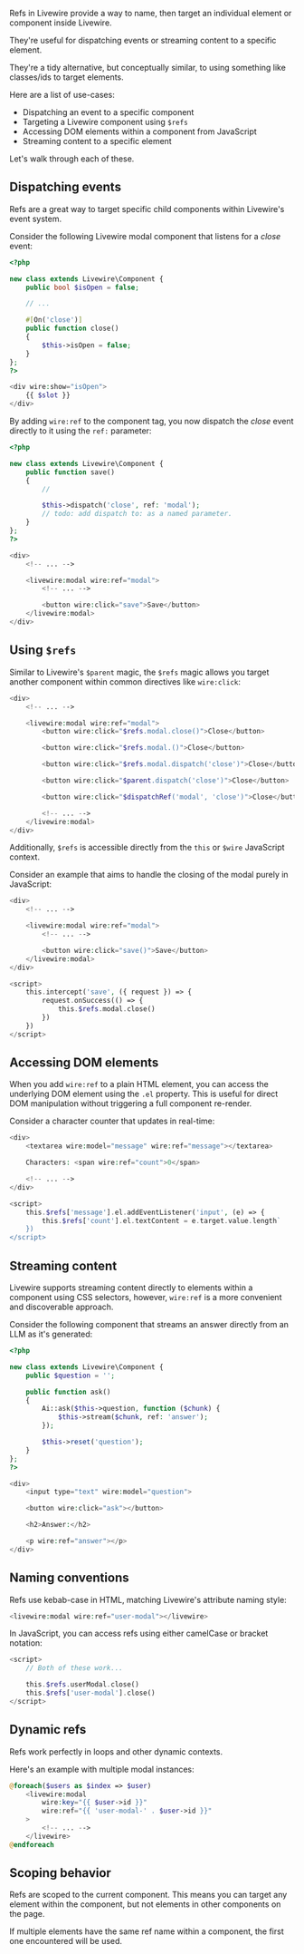 
Refs in Livewire provide a way to name, then target an individual element or component inside Livewire.

They're useful for dispatching events or streaming content to a specific element.

They're a tidy alternative, but conceptually similar, to using something like classes/ids to target elements.

Here are a list of use-cases:

- Dispatching an event to a specific component
- Targeting a Livewire component using `$refs`
- Accessing DOM elements within a component from JavaScript
- Streaming content to a specific element

Let's walk through each of these.

## Dispatching events

Refs are a great way to target specific child components within Livewire's event system.

Consider the following Livewire modal component that listens for a _close_ event:

```php
<?php

new class extends Livewire\Component {
    public bool $isOpen = false;

    // ...

    #[On('close')]
    public function close()
    {
        $this->isOpen = false;
    }
};
?>

<div wire:show="isOpen">
    {{ $slot }}
</div>
```

By adding `wire:ref` to the component tag, you now dispatch the _close_ event directly to it using the `ref:` parameter:

```php
<?php

new class extends Livewire\Component {
    public function save()
    {
        //

        $this->dispatch('close', ref: 'modal');
        // todo: add dispatch to: as a named parameter.
    }
};
?>

<div>
    <!-- ... -->

    <livewire:modal wire:ref="modal">
        <!-- ... -->

        <button wire:click="save">Save</button>
    </livewire:modal>
</div>
```

## Using `$refs`

Similar to Livewire's `$parent` magic, the `$refs` magic allows you target another component within common directives like `wire:click`:

```php
<div>
    <!-- ... -->

    <livewire:modal wire:ref="modal">
        <button wire:click="$refs.modal.close()">Close</button>

        <button wire:click="$refs.modal.()">Close</button>

        <button wire:click="$refs.modal.dispatch('close')">Close</button>

        <button wire:click="$parent.dispatch('close')">Close</button>

        <button wire:click="$dispatchRef('modal', 'close')">Close</button>

        <!-- ... -->
    </livewire:modal>
</div>
```

Additionally, `$refs` is accessible directly from the `this` or `$wire` JavaScript context.

Consider an example that aims to handle the closing of the modal purely in JavaScript:

```php
<div>
    <!-- ... -->

    <livewire:modal wire:ref="modal">
        <!-- ... -->

        <button wire:click="save()">Save</button>
    </livewire:modal>
</div>

<script>
    this.intercept('save', ({ request }) => {
        request.onSuccess(() => {
            this.$refs.modal.close()
        })
    })
</script>
```

## Accessing DOM elements

When you add `wire:ref` to a plain HTML element, you can access the underlying DOM element using the `.el` property. This is useful for direct DOM manipulation without triggering a full component re-render.

Consider a character counter that updates in real-time:

```php
<div>
    <textarea wire:model="message" wire:ref="message"></textarea>

    Characters: <span wire:ref="count">0</span>

    <!-- ... -->
</div>

<script>
    this.$refs['message'].el.addEventListener('input', (e) => {
        this.$refs['count'].el.textContent = e.target.value.length`
    })
</script>
```

## Streaming content

Livewire supports streaming content directly to elements within a component using CSS selectors, however, `wire:ref` is a more convenient and discoverable approach.

Consider the following component that streams an answer directly from an LLM as it's generated:

```php
<?php

new class extends Livewire\Component {
    public $question = '';

    public function ask()
    {
        Ai::ask($this->question, function ($chunk) {
            $this->stream($chunk, ref: 'answer');
        });

        $this->reset('question');
    }
};
?>

<div>
    <input type="text" wire:model="question">

    <button wire:click="ask"></button>

    <h2>Answer:</h2>

    <p wire:ref="answer"></p>
</div>
```

## Naming conventions

Refs use kebab-case in HTML, matching Livewire's attribute naming style:

```php
<livewire:modal wire:ref="user-modal"></livewire>
```

In JavaScript, you can access refs using either camelCase or bracket notation:

```php
<script>
    // Both of these work...

    this.$refs.userModal.close()
    this.$refs['user-modal'].close()
</script>
```

## Dynamic refs

Refs work perfectly in loops and other dynamic contexts.

Here's an example with multiple modal instances:

```php
@foreach($users as $index => $user)
    <livewire:modal
        wire:key="{{ $user->id }}"
        wire:ref="{{ 'user-modal-' . $user->id }}"
    >
        <!-- ... -->
    </livewire>
@endforeach
```

## Scoping behavior

Refs are scoped to the current component. This means you can target any element within the component, but not elements in other components on the page.

If multiple elements have the same ref name within a component, the first one encountered will be used.
